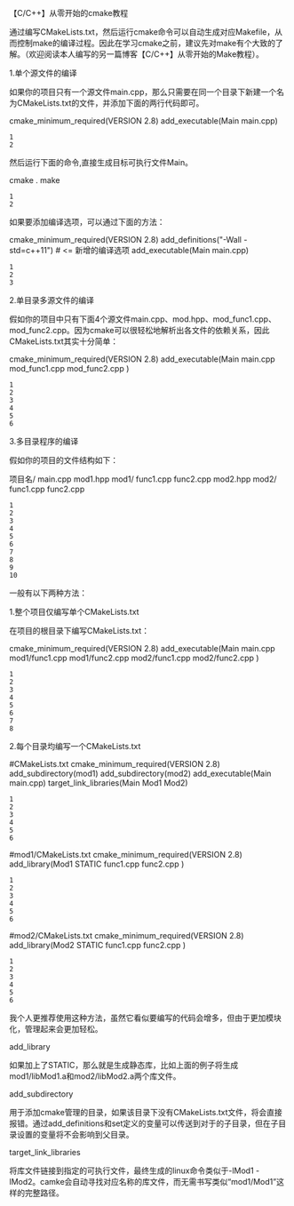 【C/C++】从零开始的cmake教程

通过编写CMakeLists.txt，然后运行cmake命令可以自动生成对应Makefile，从而控制make的编译过程。因此在学习cmake之前，建议先对make有个大致的了解。（欢迎阅读本人编写的另一篇博客【C/C++】从零开始的Make教程）。

 
1.单个源文件的编译

如果你的项目只有一个源文件main.cpp，那么只需要在同一个目录下新建一个名为CMakeLists.txt的文件，并添加下面的两行代码即可。

cmake_minimum_required(VERSION 2.8)
add_executable(Main main.cpp)

    1
    2

然后运行下面的命令,直接生成目标可执行文件Main。

cmake .
make

    1
    2

如果要添加编译选项，可以通过下面的方法：

cmake_minimum_required(VERSION 2.8)
add_definitions("-Wall -std=c++11") # <= 新增的编译选项
add_executable(Main main.cpp)

    1
    2
    3

 
2.单目录多源文件的编译

假如你的项目中只有下面4个源文件main.cpp、mod.hpp、mod_func1.cpp、mod_func2.cpp。因为cmake可以很轻松地解析出各文件的依赖关系，因此CMakeLists.txt其实十分简单：

cmake_minimum_required(VERSION 2.8)
add_executable(Main
  main.cpp
  mod_func1.cpp
  mod_func2.cpp
)

    1
    2
    3
    4
    5
    6

 
3.多目录程序的编译

假如你的项目的文件结构如下：

项目名/
  main.cpp
  mod1.hpp
  mod1/
    func1.cpp
    func2.cpp
  mod2.hpp
  mod2/
    func1.cpp
    func2.cpp

    1
    2
    3
    4
    5
    6
    7
    8
    9
    10

一般有以下两种方法：

 
1.整个项目仅编写单个CMakeLists.txt

在项目的根目录下编写CMakeLists.txt：

cmake_minimum_required(VERSION 2.8)
add_executable(Main
  main.cpp
  mod1/func1.cpp
  mod1/func2.cpp
  mod2/func1.cpp
  mod2/func2.cpp
)

    1
    2
    3
    4
    5
    6
    7
    8

 
2.每个目录均编写一个CMakeLists.txt

#CMakeLists.txt
cmake_minimum_required(VERSION 2.8)
add_subdirectory(mod1) 
add_subdirectory(mod2) 
add_executable(Main main.cpp)
target_link_libraries(Main Mod1 Mod2) 

    1
    2
    3
    4
    5
    6

#mod1/CMakeLists.txt
cmake_minimum_required(VERSION 2.8)
add_library(Mod1 STATIC
  func1.cpp
  func2.cpp
)

    1
    2
    3
    4
    5
    6

#mod2/CMakeLists.txt
cmake_minimum_required(VERSION 2.8)
add_library(Mod2 STATIC
  func1.cpp
  func2.cpp
)

    1
    2
    3
    4
    5
    6

我个人更推荐使用这种方法，虽然它看似要编写的代码会增多，但由于更加模块化，管理起来会更加轻松。

 
add_library

如果加上了STATIC，那么就是生成静态库，比如上面的例子将生成mod1/libMod1.a和mod2/libMod2.a两个库文件。

 
add_subdirectory

用于添加cmake管理的目录，如果该目录下没有CMakeLists.txt文件，将会直接报错。通过add_definitions和set定义的变量可以传送到对于的子目录，但在子目录设置的变量将不会影响到父目录。

 
target_link_libraries

将库文件链接到指定的可执行文件，最终生成的linux命令类似于-lMod1 -lMod2。camke会自动寻找对应名称的库文件，而无需书写类似“mod1/Mod1”这样的完整路径。